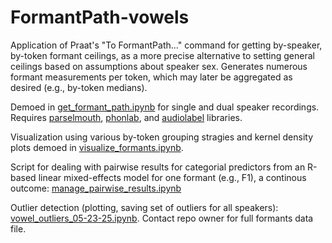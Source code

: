# FormantPath-vowels
Application of Praat's "To FormantPath..." command for getting by-speaker, by-token formant ceilings, as a more precise alternative to setting general ceilings based on assumptions about speaker sex. Generates numerous formant measurements per token, which may later be aggregated as desired (e.g., by-token medians).

Demoed in [get_formant_path.ipynb](https://github.com/acgalvano/FormantPath-vowels/blob/main/get_formant_path.ipynb) for single and dual speaker recordings. Requires [parselmouth](https://github.com/YannickJadoul/Parselmouth), [phonlab](https://github.com/rsprouse/phonlab), and [audiolabel](https://github.com/rsprouse/audiolabel) libraries.

Visualization using various by-token grouping stragies and kernel density plots demoed in [visualize_formants.ipynb](https://github.com/acgalvano/FormantPath-vowels/blob/main/visualize_formants.ipynb).

Script for dealing with pairwise results for categorial predictors from an R-based linear mixed-effects model for one formant (e.g., F1), a continous outcome: [manage_pairwise_results.ipynb](https://github.com/acgalvano/FormantPath-vowels/blob/main/manage_pairwise_results.ipynb)

Outlier detection (plotting, saving set of outliers for all speakers): [vowel_outliers_05-23-25.ipynb](https://github.com/acgalvano/FormantPath-vowels/blob/0e4d8f8144f360e54783e1605d1dbc0e90583b2e/vowel_outliers_05-23-25.ipynb). Contact repo owner for full formants data file.
